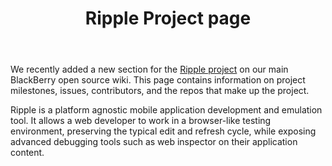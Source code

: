 ﻿---
title: Ripple Project page
layout: post
---

We recently added a new section for the [Ripple project](http://blackberry.github.com/ripple) on our main BlackBerry open source wiki.  This page contains information on project milestones, issues, contributors, and the repos that make up the project.

Ripple is a platform agnostic mobile application development and emulation tool. It allows a web developer to work in a browser-like testing environment, preserving the typical edit and refresh cycle, while exposing advanced debugging tools such as web inspector on their application content.